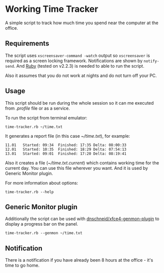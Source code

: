 # Working Time Tracker

A simple script to track how much time you spend near the computer at the office.

## Requirements

The script uses `xscreensaver-command -watch` output so `xscreensaver` is required as a screen locking framework.
Notifications are shown by `notify-send`.
And [Ruby](https://www.ruby-lang.org/en/) (tested on v2.2.3) is needed to able to run the script.

Also it assumes that you do not work at nights and do not turn off your PC.

## Usage

This script should be run during the whole session so it can me executed from *.profile* file or as a service.

To run the script from terminal emulator:

    time-tracker.rb ~/time.txt

It generates a report file (in this case *~/time.txt*), for example:

    11.01   Started: 09:34  Finished: 17:35 Delta: 08:00:33
    12.01   Started: 10:35  Finished: 18:29 Delta: 07:54:13
    13.01   Started: 09:01  Finished: 17:20 Delta: 08:19:41

Also it creates a file (*~/time.txt.current*) which contains working time for the current day.
You can use this file wherever you want.
And it is used by Generic Monitor plugin.

For more information about options:

    time-tracker.rb --help

## Generic Monitor plugin

Additionally the script can be used with [dnschneid/xfce4-genmon-plugin](https://github.com/dnschneid/xfce4-genmon-plugin) to display a progress bar on the panel.

    time-tracker.rb --genmon ~/time.txt

## Notification

There is a notification if you have already been 8 hours at the office - it's time to go home.
